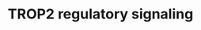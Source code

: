 ---
annotations:
- id: PW:0000605
  parent: disease pathway
  type: Pathway Ontology
  value: cancer pathway
- id: DOID:10534
  parent: disease of cellular proliferation
  type: Disease Ontology
  value: stomach cancer
- id: PW:0000003
  parent: signaling pathway
  type: Pathway Ontology
  value: signaling pathway
authors:
- Rex D A B
- Eweitz
- Khanspers
- Egonw
citedin:
- link: PMC12004383
  title: Proteomics Analysis of Porcine Endometrial Cell-Derived Extracellular Vesicles
    Involved in Embryo Attachment (2025)
communities: []
description: Schematic representation of TROP2 mediated signaling mechanism in different
  types of cancers
last-edited: 2025-07-25
ndex: null
organisms:
- Homo sapiens
redirect_from:
- /index.php/Pathway:WP5300
- /instance/WP5300
- /instance/WP5300_r140090
revision: r140090
schema-jsonld:
- '@context': https://schema.org/
  '@id': https://wikipathways.github.io/pathways/WP5300.html
  '@type': Dataset
  creator:
    '@type': Organization
    name: WikiPathways
  description: Schematic representation of TROP2 mediated signaling mechanism in different
    types of cancers
  keywords:
  - ABCC1
  - ACVRL1
  - ADAM10
  - ADAM17
  - AKT1
  - AP1
  - AR
  - BAX
  - BCL2
  - CASP3
  - CCND1
  - CCNE1
  - CD56
  - CDH1
  - CDK2
  - CDK4
  - CDKN1B
  - CDKN2A
  - CLDN1
  - CLDN7
  - CREB1
  - CTNNB1
  - Ca²⁺
  - EGFR
  - FN1
  - IGF1
  - IGF1R
  - IGF2
  - IGF2R
  - ITGA5
  - ITGB1
  - JAK2
  - JUN
  - MAPK1
  - MAPK3
  - MAPK8
  - MAPK9
  - MDK
  - MMP13
  - MMP2
  - MYC
  - NFKB1
  - NOTCH1
  - OCT3/4
  - PAK4
  - PARP1
  - PDPK1
  - PECAM1
  - PIK3R1
  - PRKAA2
  - PRKCA
  - PRKCD
  - PSA
  - PSEN1
  - PSEN2
  - PSMA
  - PTEN
  - PTK2
  - RAC1
  - RACK1
  - RB1
  - SOX2
  - SRC
  - STAT1
  - STAT3
  - SYP
  - TACSTD2
  - TLN1
  - TP63
  - VIM
  license: CC0
  name: TROP2 regulatory signaling
seo: CreativeWork
title: TROP2 regulatory signaling
wpid: WP5300
---